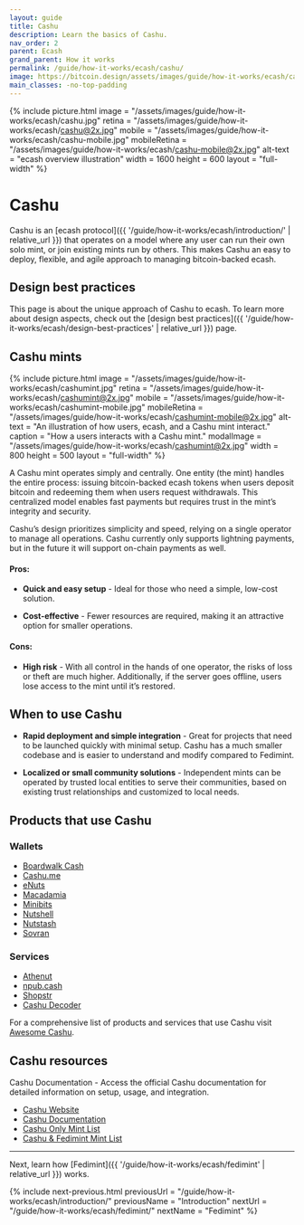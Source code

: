```yaml
---
layout: guide
title: Cashu
description: Learn the basics of Cashu.
nav_order: 2
parent: Ecash
grand_parent: How it works
permalink: /guide/how-it-works/ecash/cashu/
image: https://bitcoin.design/assets/images/guide/how-it-works/ecash/cashu_og.jpg
main_classes: -no-top-padding
---
```


<!--

Editor's notes

An introduction to Cashu.

Illustration sources: https://www.figma.com/community/file/1444347139219091325/bitcoin-design-community-ecash-images

-->

{% include picture.html
   image = "/assets/images/guide/how-it-works/ecash/cashu.jpg"
   retina = "/assets/images/guide/how-it-works/ecash/cashu@2x.jpg"
   mobile = "/assets/images/guide/how-it-works/ecash/cashu-mobile.jpg"
   mobileRetina = "/assets/images/guide/how-it-works/ecash/cashu-mobile@2x.jpg"
   alt-text = "ecash overview illustration"
   width = 1600
   height = 600
   layout = "full-width"
%}

# Cashu
Cashu is an [ecash protocol]({{ '/guide/how-it-works/ecash/introduction/' | relative_url }}) that operates on a model where any user can run their own solo mint, or join existing mints run by others. This makes Cashu an easy to deploy, flexible, and agile approach to managing bitcoin-backed ecash.

## Design best practices
This page is about the unique approach of Cashu to ecash. To learn more about design aspects, check out the [design best practices]({{ '/guide/how-it-works/ecash/design-best-practices' | relative_url }}) page.

## Cashu mints

{% include picture.html
   image = "/assets/images/guide/how-it-works/ecash/cashumint.jpg"
   retina = "/assets/images/guide/how-it-works/ecash/cashumint@2x.jpg"
   mobile = "/assets/images/guide/how-it-works/ecash/cashumint-mobile.jpg"
   mobileRetina = "/assets/images/guide/how-it-works/ecash/cashumint-mobile@2x.jpg"
   alt-text = "An illustration of how users, ecash, and a Cashu mint interact."
   caption = "How a users interacts with a Cashu mint."
   modalImage = "/assets/images/guide/how-it-works/ecash/cashumint@2x.jpg"
   width = 800
   height = 500
   layout = "full-width"
%}

A Cashu mint operates simply and centrally. One entity (the mint) handles the entire process: issuing bitcoin-backed ecash tokens when users deposit bitcoin and redeeming them when users request withdrawals. This centralized model enables fast payments but requires trust in the mint’s integrity and security.

Cashu’s design prioritizes simplicity and speed, relying on a single operator to manage all operations. Cashu currently only supports lightning payments, but in the future it will support on-chain payments as well.

#### Pros:

* **Quick and easy setup** - Ideal for those who need a simple, low-cost solution.

* **Cost-effective** - Fewer resources are required, making it an attractive option for smaller operations.

#### Cons:

* **High risk** - With all control in the hands of one operator, the risks of loss or theft are much higher. Additionally, if the server goes offline, users lose access to the mint until it’s restored.

## When to use Cashu

* **Rapid deployment and simple integration** - Great for projects that need to be launched quickly with minimal setup. Cashu has a much smaller codebase and is easier to understand and modify compared to Fedimint.

* **Localized or small community solutions** - Independent mints can be operated by trusted local entities to serve their communities, based on existing trust relationships and customized to local needs.

## Products that use Cashu

### Wallets
- [Boardwalk Cash](https://boardwalkcash.com/)
- [Cashu.me](https://wallet.cashu.me/)
- [eNuts](https://www.enuts.cash/)
- [Macadamia](https://macadamia.cash/)
- [Minibits](https://www.minibits.cash/)
- [Nutshell](https://github.com/cashubtc/nutshell)
- [Nutstash](https://nutstash.app/)
- [Sovran](https://sovranbitcoin.com/)

### Services
- [Athenut](https://athenut.com/)
- [npub.cash](https://npub.cash/)
- [Shopstr](https://shopstr.store/)
- [Cashu Decoder](https://nostrapps.github.io/cashu/)

For a comprehensive list of products and services that use Cashu visit [Awesome Cashu](https://github.com/cashubtc/awesome-cashu).

## Cashu resources
Cashu Documentation - Access the official Cashu documentation for detailed information on setup, usage, and integration.
- [Cashu Website](https://cashu.space/)
- [Cashu Documentation](https://docs.cashu.space/)
- [Cashu Only Mint List](https://cashumints.space/)
- [Cashu & Fedimint Mint List](https://bitcoinmints.com)

---

Next, learn how [Fedimint]({{ '/guide/how-it-works/ecash/fedimint' | relative_url }}) works.

{% include next-previous.html
   previousUrl = "/guide/how-it-works/ecash/introduction/"
   previousName = "Introduction"
   nextUrl = "/guide/how-it-works/ecash/fedimint/"
   nextName = "Fedimint"
%}
